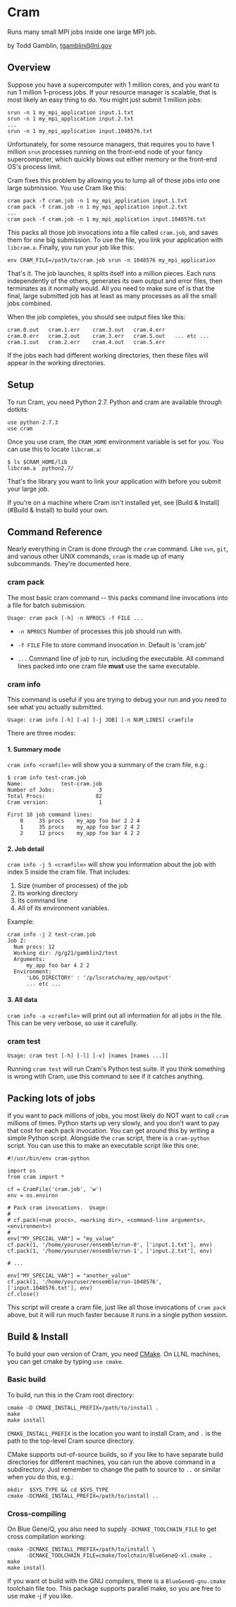 Cram
=========================

Runs many small MPI jobs inside one large MPI job.

by Todd Gamblin, [tgamblin@llnl.gov](mailto:tgamblin@llnl.gov)


Overview
-------------------------

Suppose you have a supercomputer with 1 million cores, and you want to
run 1 million 1-process jobs.  If your resource manager is scalable,
that is most likely an easy thing to do.  You might just submit 1
million jobs:

    srun -n 1 my_mpi_application input.1.txt
    srun -n 1 my_mpi_application input.2.txt
    ...
    srun -n 1 my_mpi_application input.1048576.txt

Unfortunately, for some resource managers, that requires you to have 1
million `srun` processes running on the front-end node of your fancy
supercomputer, which quickly blows out either memory or the front-end
OS's process limit.

Cram fixes this problem by allowing you to lump all of those jobs into
one large submission.  You use Cram like this:

    cram pack -f cram.job -n 1 my_mpi_application input.1.txt
    cram pack -f cram.job -n 1 my_mpi_application input.2.txt
    ...
    cram pack -f cram.job -n 1 my_mpi_application input.1048576.txt

This packs all those job invocations into a file called `cram.job`,
and saves them for one big submission.  To use the file, you link your
application with `libcram.a`. Finally, you run your job like this:

    env CRAM_FILE=/path/to/cram.job srun -n 1048576 my_mpi_application

That's it. The job launches, it splits itself into a million pieces.
Each runs independently of the others, generates its own output
and error files, then terminates as it normally would.
All you need to make sure of is that the final, large submitted job
has at least as many processes as all the small jobs combined.

When the job completes, you should see output files like this:

    cram.0.out   cram.1.err    cram.3.out   cram.4.err
    cram.0.err   cram.2.out    cram.3.err   cram.5.out   ... etc ...
    cram.1.out   cram.2.err    cram.4.out   cram.5.err

If the jobs each had different working directories, then these files will
appear in the working directories.


Setup
-------------------------

To run Cram, you need Python 2.7.  Python and cram are available
through dotkits:

    use python-2.7.3
    use cram

Once you use cram, the `CRAM_HOME` environment variable is set for
you.  You can use this to locate `libcram.a`:

    $ ls $CRAM_HOME/lib
    libcram.a  python2.7/

That's the library you want to link your application with before you
submit your large job.

If you're on a machine where Cram isn't installed yet, see [Build &
Install](#Build & Install) to build your own.

Command Reference
-------------------------

Nearly everything in Cram is done through the `cram` command.  Like
`svn`, `git`, and various other UNIX commands, `cram` is made up of
many subcommands.  They're documented here.

### cram pack

The most basic cram command -- this packs command line invocations
into a file for batch submission.

    Usage: cram pack [-h] -n NPROCS -f FILE ...

* `-n NPROCS`
  Number of processes this job should run with.

* `-f FILE`
  File to store command invocation in.  Default is 'cram.job'

* `...`
  Command line of job to run, including the executable.  All command lines
  packed into one cram file **must** use the same executable.

### cram info

This command is useful if you are trying to debug your run and you
need to see what you actually submitted.

    Usage: cram info [-h] [-a] [-j JOB] [-n NUM_LINES] cramfile

There are three modes:

#### 1. Summary mode

`cram info <cramfile>` will show you a summary of the cram file, e.g.:

    $ cram info test-cram.job
    Name:            test-cram.job
    Number of Jobs:              3
    Total Procs:                82
    Cram version:                1

    First 10 job command lines:
        0     35 procs    my_app foo bar 2 2 4
        1     35 procs    my_app foo bar 2 4 2
        2     12 procs    my_app foo bar 4 2 2

#### 2. Job detail

`cram info -j 5 <cramfile>` will show you information about the job
with index 5 inside the cram file.  That includes:

  1. Size (number of processes) of the job
  2. Its working directory
  3. Its command line
  4. All of its environment variables.

Example:

    cram info -j 2 test-cram.job
    Job 2:
      Num procs: 12
      Working dir: /g/g21/gamblin2/test
      Arguments:
          my_app foo bar 4 2 2
      Environment:
          'LOG_DIRECTORY' : '/p/lscratcha/my_app/output'
          ... etc ...

#### 3. All data

`cram info -a <cramfile>` will print out all information for all
jobs in the file.  This can be very verbose, so use it carefully.

### cram test

    Usage: cram test [-h] [-l] [-v] [names [names ...]]

Running `cram test` will run Cram's Python test suite.  If you think
something is wrong wtih Cram, use this command to see if it catches
anything.


Packing lots of jobs
-------------------------

If you want to pack millions of jobs, you most likely do NOT want to
call ``cram`` millions of times.  Python starts up very slowly, and
you don't want to pay that cost for each pack invocation.  You can get
around this by writing a simple Python script.  Alongside the ``cram``
script, there is a ``cram-python`` script.  You can use this to make
an executable script like this one:

    #!/usr/bin/env cram-python

    import os
    from cram import *

    cf = CramFile('cram.job', 'w')
    env = os.environ

    # Pack cram invocations.  Usage:
    #
    # cf.pack(<num procs>, <working dir>, <command-line arguments>, <environment>)
    #
    env["MY_SPECIAL_VAR"] = "my_value"
    cf.pack(1, '/home/youruser/ensemble/run-0', ['input.1.txt'], env)
    cf.pack(1, '/home/youruser/ensemble/run-1', ['input.2.txt'], env)

    # ...

    env["MY_SPECIAL_VAR"] = "another_value"
    cf.pack(1, '/home/youruser/ensemble/run-1048576', ['input.1048576.txt'], env)
    cf.close()

This script will create a cram file, just like all those invocations
of ``cram pack`` above, but it will run much faster because it runs in
a single python session.


Build & Install
-------------------------

To build your own version of Cram, you need [CMake](http://cmake.org).
On LLNL machines, you can get cmake by typing `use cmake`.

### Basic build

To build, run this in the Cram root directory:

    cmake -D CMAKE_INSTALL_PREFIX=/path/to/install .
    make
    make install

`CMAKE_INSTALL_PREFIX` is the location you want to install Cram, and
`.` is the path to the top-level Cram source directory.

CMake supports out-of-source builds, so if you like to have separate
build directories for different machines, you can run the above
command in a subdirectory.  Just remember to change the path to source
to `..` or similar when you do this, e.g.:

    mkdir  $SYS_TYPE && cd $SYS_TYPE
    cmake -DCMAKE_INSTALL_PREFIX=/path/to/install ..

### Cross-compiling

On Blue Gene/Q, you also need to supply `-DCMAKE_TOOLCHAIN_FILE` to
get cross compilation working:

    cmake -DCMAKE_INSTALL_PREFIX=/path/to/install \
          -DCMAKE_TOOLCHAIN_FILE=cmake/Toolchain/BlueGeneQ-xl.cmake .
    make
    make install

If you want ot build with the GNU compilers, there is a
`BlueGeneQ-gnu.cmake` toolchain file too.  This package supports
parallel make, so you are free to use make -j<jobs> if you like.
